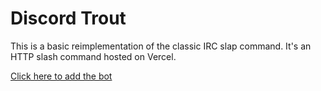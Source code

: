 # Discord Trout

This is a basic reimplementation of the classic IRC slap command. It's an HTTP slash command hosted on Vercel.

[Click here to add the bot](https://discord.com/oauth2/authorize?client_id=837785463401087046&scope=applications.commands)
